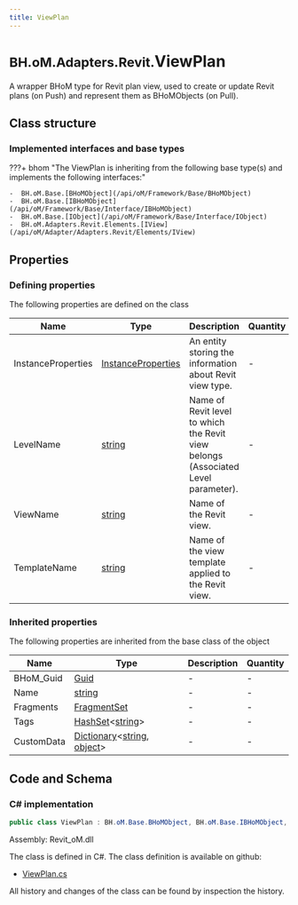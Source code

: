 ```yaml
---
title: ViewPlan
---
```


# <small>BH.oM.Adapters.Revit.</small>**ViewPlan**

A wrapper BHoM type for Revit plan view, used to create or update Revit plans (on Push) and represent them as BHoMObjects (on Pull).

## Class structure

### Implemented interfaces and base types

???+ bhom "The ViewPlan is inheriting from the following base type(s) and implements the following interfaces:"

    -  BH.oM.Base.[BHoMObject](/api/oM/Framework/Base/BHoMObject)
    -  BH.oM.Base.[IBHoMObject](/api/oM/Framework/Base/Interface/IBHoMObject)
    -  BH.oM.Base.[IObject](/api/oM/Framework/Base/Interface/IObject)
    -  BH.oM.Adapters.Revit.Elements.[IView](/api/oM/Adapter/Adapters.Revit/Elements/IView)


## Properties



### Defining properties

The following properties are defined on the class

| Name             | Type             | Description      | Quantity         |
|------------------|------------------|------------------|------------------|
| InstanceProperties | [InstanceProperties](/api/oM/Adapter/Adapters.Revit/Properties/InstanceProperties) | An entity storing the information about Revit view type. | - |
| LevelName | [string](https://learn.microsoft.com/en-us/dotnet/api/System.String?view=netstandard-2.0) | Name of Revit level to which the Revit view belongs (Associated Level parameter). | - |
| ViewName | [string](https://learn.microsoft.com/en-us/dotnet/api/System.String?view=netstandard-2.0) | Name of the Revit view. | - |
| TemplateName | [string](https://learn.microsoft.com/en-us/dotnet/api/System.String?view=netstandard-2.0) | Name of the view template applied to the Revit view. | - |


### Inherited properties
The following properties are inherited from the base class of the object

| Name             | Type             | Description      | Quantity         |
|------------------|------------------|------------------|------------------|
| BHoM_Guid | [Guid](https://learn.microsoft.com/en-us/dotnet/api/System.Guid?view=netstandard-2.0) | - | - |
| Name | [string](https://learn.microsoft.com/en-us/dotnet/api/System.String?view=netstandard-2.0) | - | - |
| Fragments | [FragmentSet](/api/oM/Framework/Base/FragmentSet) | - | - |
| Tags | [HashSet](https://learn.microsoft.com/en-us/dotnet/api/System.Collections.Generic.HashSet-1?view=netstandard-2.0)&lt;[string](https://learn.microsoft.com/en-us/dotnet/api/System.String?view=netstandard-2.0)&gt; | - | - |
| CustomData | [Dictionary](https://learn.microsoft.com/en-us/dotnet/api/System.Collections.Generic.Dictionary-2?view=netstandard-2.0)&lt;[string](https://learn.microsoft.com/en-us/dotnet/api/System.String?view=netstandard-2.0), [object](https://learn.microsoft.com/en-us/dotnet/api/System.Object?view=netstandard-2.0)&gt; | - | - |


## Code and Schema

### C# implementation

``` C# title="C#"
public class ViewPlan : BH.oM.Base.BHoMObject, BH.oM.Base.IBHoMObject, BH.oM.Base.IObject, BH.oM.Adapters.Revit.Elements.IView
```

Assembly: Revit_oM.dll

The class is defined in C#. The class definition is available on github:

- [ViewPlan.cs](https://github.com/BHoM/Revit_Toolkit/blob/develop/Revit_oM/Elements\ViewPlan.cs)

All history and changes of the class can be found by inspection the history.

